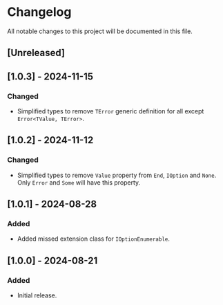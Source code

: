 # Changelog

All notable changes to this project will be documented in this file.

## [Unreleased]

## [1.0.3] - 2024-11-15

### Changed

- Simplified types to remove `TError` generic definition for all except `Error<TValue, TError>`.

## [1.0.2] - 2024-11-12

### Changed

- Simplified types to remove `Value` property from `End`, `IOption` and `None`. Only `Error` and `Some` will have this property.

## [1.0.1] - 2024-08-28

### Added

- Added missed extension class for `IOptionEnumerable`.

## [1.0.0] - 2024-08-21

### Added

- Initial release.
